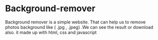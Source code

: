# Background-remover
Background remover is a simple website. That can help us to remove photos background like ( .jpg , .jpeg) .We can see the result or download also.
it made up with html, css and javascript
